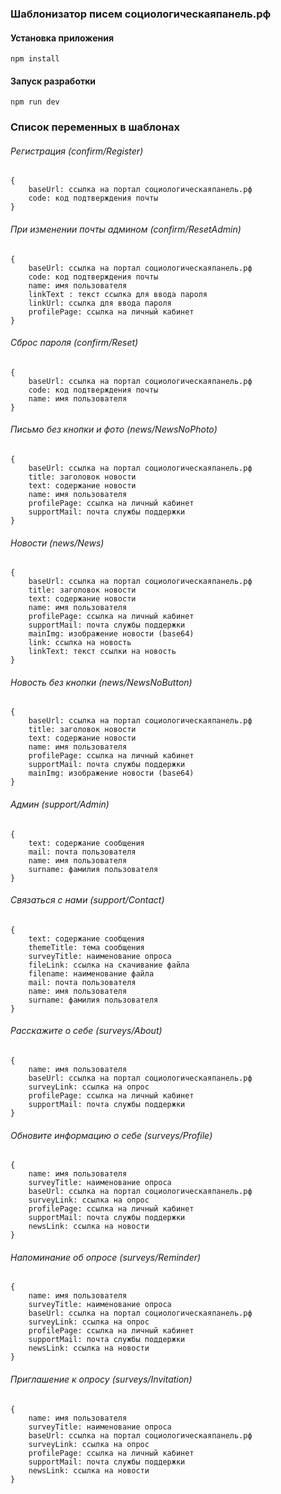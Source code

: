 ### Шаблонизатор писем социологическаяпанель.рф

#### Установка приложения

`npm install`

#### Запуск разработки

`npm run dev`

### Список переменных в шаблонах

###### Регистрация (confirm/Register)

```
{
    baseUrl: ссылка на портал социологическаяпанель.рф
    code: код подтверждения почты
}
```

###### При изменении почты админом (confirm/ResetAdmin)

```
{
    baseUrl: ссылка на портал социологическаяпанель.рф
    code: код подтверждения почты
    name: имя пользователя
    linkText : текст ссылка для ввода пароля
    linkUrl: ссылка для ввода пароля
    profilePage: ссылка на личный кабинет
}
```

###### Сброс пароля (confirm/Reset)

```
{
    baseUrl: ссылка на портал социологическаяпанель.рф
    code: код подтверждения почты
    name: имя пользователя
}
```

###### Письмо без кнопки и фото (news/NewsNoPhoto)

```
{
    baseUrl: ссылка на портал социологическаяпанель.рф
    title: заголовок новости
    text: содержание новости
    name: имя пользователя
    profilePage: ссылка на личный кабинет
    supportMail: почта службы поддержки
}
```

###### Новости (news/News)

```
{
    baseUrl: ссылка на портал социологическаяпанель.рф
    title: заголовок новости
    text: содержание новости
    name: имя пользователя
    profilePage: ссылка на личный кабинет
    supportMail: почта службы поддержки
    mainImg: изображение новости (base64)
    link: ссылка на новость
    linkText: текст ссылки на новость
}
```

###### Новость без кнопки (news/NewsNoButton)

```
{
    baseUrl: ссылка на портал социологическаяпанель.рф
    title: заголовок новости
    text: содержание новости
    name: имя пользователя
    profilePage: ссылка на личный кабинет
    supportMail: почта службы поддержки
    mainImg: изображение новости (base64)
}
```

###### Админ (support/Admin)

```
{
    text: содержание сообщения
    mail: почта пользователя
    name: имя пользователя
    surname: фамилия пользователя
}
```

###### Связаться с нами (support/Contact)

```
{
    text: содержание сообщения
    themeTitle: тема сообщения
    surveyTitle: наименование опроса
    fileLink: ссылка на скачивание файла
    filename: наименование файла
    mail: почта пользователя
    name: имя пользователя
    surname: фамилия пользователя
}
```

###### Расскажите о себе (surveys/About)

```
{
    name: имя пользователя
    baseUrl: ссылка на портал социологическаяпанель.рф
    surveyLink: ссылка на опрос
    profilePage: ссылка на личный кабинет
    supportMail: почта службы поддержки
}
```

###### Обновите информацию о себе (surveys/Profile)

```
{
    name: имя пользователя
    surveyTitle: наименование опроса
    baseUrl: ссылка на портал социологическаяпанель.рф
    surveyLink: ссылка на опрос
    profilePage: ссылка на личный кабинет
    supportMail: почта службы поддержки
    newsLink: ссылка на новости
}
```

###### Напоминание об опросе (surveys/Reminder)

```
{
    name: имя пользователя
    surveyTitle: наименование опроса
    baseUrl: ссылка на портал социологическаяпанель.рф
    surveyLink: ссылка на опрос
    profilePage: ссылка на личный кабинет
    supportMail: почта службы поддержки
    newsLink: ссылка на новости
}
```

###### Приглашение к опросу (surveys/Invitation)

```
{
    name: имя пользователя
    surveyTitle: наименование опроса
    baseUrl: ссылка на портал социологическаяпанель.рф
    surveyLink: ссылка на опрос
    profilePage: ссылка на личный кабинет
    supportMail: почта службы поддержки
    newsLink: ссылка на новости
}
```
